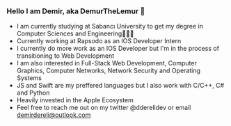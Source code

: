 ### Hello I am Demir, aka DemurTheLemur 👋
- I am currently studying at Sabancı University to get my degree in Computer Sciences and Engineering👨🏻‍💻
- Currently working at Rapsodo as an IOS Developer Intern
- I currently do more work as an IOS Developer but I'm in the process of transitioning to Web Development
- I am also interested in Full-Stack Web Development, Computer Graphics, Computer Networks, Network Security and Operating Systems
- JS and Swift are my preffered languages but I also work with C/C++, C# and Python
- Heavily invested in the Apple Ecosystem
- Feel free to reach me out on my twitter @dderelidev or email demirdereli@outlook.com


<!--
**demurthelemur/demurthelemur** is a ✨ _special_ ✨ repository because its `README.md` (this file) appears on your GitHub profile.

Here are some ideas to get you started:

- 🔭 I’m currently working on ...
- 🌱 I’m currently learning ...
- 👯 I’m looking to collaborate on ...
- 🤔 I’m looking for help with ...
- 💬 Ask me about ...
- 📫 How to reach me: ...
- 😄 Pronouns: ...
- ⚡ Fun fact: ...
-->
